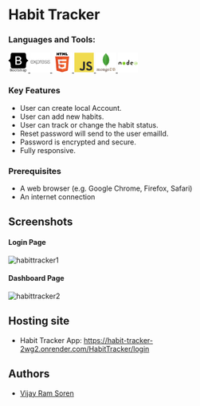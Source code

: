 
<h1> Habit Tracker</h1>

<h3 align="left">Languages and Tools:</h3>
<p align="left"> <a href="https://getbootstrap.com" target="_blank" rel="noreferrer"> <img src="https://raw.githubusercontent.com/devicons/devicon/master/icons/bootstrap/bootstrap-plain-wordmark.svg" alt="bootstrap" width="40" height="40"/> </a> <a href="https://expressjs.com" target="_blank" rel="noreferrer"> <img src="https://raw.githubusercontent.com/devicons/devicon/master/icons/express/express-original-wordmark.svg" alt="express" width="40" height="40"/> </a> <a href="https://www.w3.org/html/" target="_blank" rel="noreferrer"> <img src="https://raw.githubusercontent.com/devicons/devicon/master/icons/html5/html5-original-wordmark.svg" alt="html5" width="40" height="40"/> </a> <a href="https://developer.mozilla.org/en-US/docs/Web/JavaScript" target="_blank" rel="noreferrer"> <img src="https://raw.githubusercontent.com/devicons/devicon/master/icons/javascript/javascript-original.svg" alt="javascript" width="40" height="40"/> </a> <a href="https://www.mongodb.com/" target="_blank" rel="noreferrer"> <img src="https://raw.githubusercontent.com/devicons/devicon/master/icons/mongodb/mongodb-original-wordmark.svg" alt="mongodb" width="40" height="40"/> </a> <a href="https://nodejs.org" target="_blank" rel="noreferrer"> <img src="https://raw.githubusercontent.com/devicons/devicon/master/icons/nodejs/nodejs-original-wordmark.svg" alt="nodejs" width="40" height="40"/> </a> <a href="https://www.python.org" target="_blank" rel="noreferrer">  </a> </p>

### Key Features

- User can create local Account.
- User can add new habits.
- User can track or change the habit status.
- Reset password will send to the user emailId.
- Password is encrypted and secure.
- Fully responsive.


### Prerequisites

- A web browser (e.g. Google Chrome, Firefox, Safari)
- An internet connection


## Screenshots
#### Login Page
![habittracker1](https://github.com/vijayram13/Authentication-App/assets/131104698/0097064b-bae7-4ff8-abd0-814eb5b391e2)
#### Dashboard Page
![habittracker2](https://github.com/vijayram13/Authentication-App/assets/131104698/7aec990c-313c-4aaa-83ed-7943bef569e1)

## Hosting site

- Habit Tracker App: https://habit-tracker-2wg2.onrender.com/HabitTracker/login
## Authors

- [Vijay Ram Soren](https://github.com/vijayram13)


